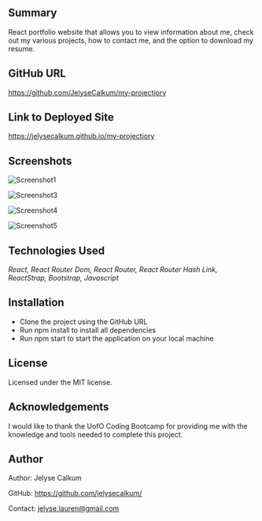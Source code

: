 ## Summary
React portfolio website that allows you to view information about me, check out my various projects, how to contact me, and the option to download my resume.

## GitHub URL
https://github.com/JelyseCalkum/my-projectjory

## Link to Deployed Site
https://jelysecalkum.github.io/my-projectjory

## Screenshots

![Screenshot1](https://user-images.githubusercontent.com/115381607/229315994-43990049-f4c3-4925-bf25-3cb02e2f84cf.png)


![Screenshot3](https://user-images.githubusercontent.com/115381607/229315999-c0dd0f63-769b-4cbc-b27d-55fb05b790d7.png)


![Screenshot4](https://user-images.githubusercontent.com/115381607/229316002-30a935b9-a6d9-45c3-879f-60d88d1f9a15.png)


![Screenshot5](https://user-images.githubusercontent.com/115381607/229316008-9ffb42ff-137a-4aa1-9c0d-724143db17a4.png)


## Technologies Used
*React, React Router Dom, React Router, React Router Hash Link, ReactStrap, Bootstrap, Javascript*

## Installation
- Clone the project using the GitHub URL
- Run npm install to install all dependencies
- Run npm start to start the application on your local machine

## License
Licensed under the MIT license.

## Acknowledgements
I would like to thank the UofO Coding Bootcamp for providing me with the knowledge and tools needed to complete this project.

## Author
Author: Jelyse Calkum

GitHub: https://github.com/jelysecalkum/

Contact: jelyse.lauren@gmail.com
